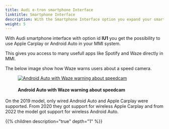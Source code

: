 ```yaml
---
title: Audi e-tron smartphone Interface
linktitle: Smartphone Interface
description: With the Smartphone Interface option you expand your smartphone in to the MMI system
weight: 5
---
```

<!-- markdownlint-disable MD033 -->

With Audi smartphone interface with option id **IU1** you get the possibility to use Apple Carplay or Android Auto in your MMI system.

This gives you access to many usefull apps like Spotify and Waze directly in MMI.

The below image show how Waze warns users about a speed camera.

<figure>
    <a href="https://media.electrichasgoneaudi.net/multimedia/models/e-tron/technology/uiandoperations/smartphoneinterface/speedcam.jpg">
        <img src="https://media.electrichasgoneaudi.net/multimedia/models/e-tron/technology/uiandoperations/smartphoneinterface/speedcams.jpg"
        alt="Android Auto with Waze warning about speedcam" title="Android Auto with Waze warning about speedcam">
    </a>
    <figcaption><h4>Android Auto with Waze warning about speedcam</h4></figcaption>
</figure>

On the 2019 model, only wired Android Auto and Apple Carplay were supported. From 2020 they got support for wireless Apple Carplay and from 2022 the model got support for wireless Android Auto.

{{% children description="true" depth="1" %}}
